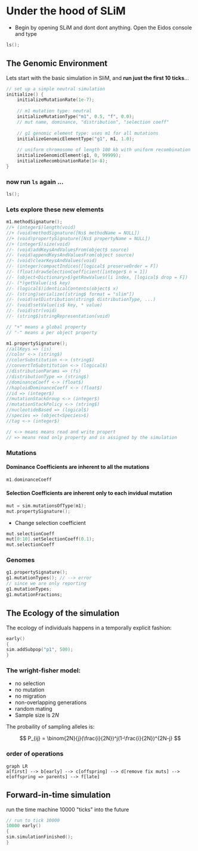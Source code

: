 # Under the hood of SLiM

* Begin by opening SLiM and dont dont anything. Open the Eidos console and type

```c
ls();
```

## The Genomic Environment
 
Lets start with the basic simulation in SliM, and **run just the first 10 ticks**...

```c
// set up a simple neutral simulation
initialize() {
	initializeMutationRate(1e-7);
	
	// m1 mutation type: neutral
	initializeMutationType("m1", 0.5, "f", 0.0);
	// mut name, dominance, "distribution", "selection coeff"
	
	// g1 genomic element type: uses m1 for all mutations
	initializeGenomicElementType("g1", m1, 1.0);
	
	// uniform chromosome of length 100 kb with uniform recombination
	initializeGenomicElement(g1, 0, 99999);
	initializeRecombinationRate(1e-8);
}
```
### now run `ls` again ...
```c
ls();
```

### Lets explore these new elements

```c
m1.methodSignature();
//+ (integer$)length(void)
//+ (void)methodSignature([Ns$ methodName = NULL])
//+ (void)propertySignature([Ns$ propertyName = NULL])
//+ (integer$)size(void)
//- (void)addKeysAndValuesFrom(object$ source)
//- (void)appendKeysAndValuesFrom(object source)
//- (void)clearKeysAndValues(void)
//- (integer)compactIndices([logical$ preserveOrder = F])
//- (float)drawSelectionCoefficient([integer$ n = 1])
//- (object<Dictionary>$)getRowValues(li index, [logical$ drop = F])
//- (*)getValue(is$ key)
//- (logical$)identicalContents(object$ x)
//- (string)serialize([string$ format = "slim"])
//- (void)setDistribution(string$ distributionType, ...)
//- (void)setValue(is$ key, * value)
//- (void)str(void)
//- (string$)stringRepresentation(void)

// "+" means a global property
// "-" means a per object property
```

```c
m1.propertySignature();
//allKeys => (is)
//color <-> (string$)
//colorSubstitution <-> (string$)
//convertToSubstitution <-> (logical$)
//distributionParams => (fs)
//distributionType => (string$)
//dominanceCoeff <-> (float$)
//haploidDominanceCoeff <-> (float$)
//id => (integer$)
//mutationStackGroup <-> (integer$)
//mutationStackPolicy <-> (string$)
//nucleotideBased => (logical$)
//species => (object<Species>$)
//tag <-> (integer$)

// <-> means means read and write propert
// => means read only property and is assigned by the simulation
```

### Mutations

#### Dominance Coefficients are inherent to all the mutations
```c
m1.dominanceCoeff
```

#### Selection Coefficients are inherent only to each invidual mutation
```c
mut = sim.mutationsOfType(m1);
mut.propertySignature();
```
* Change selection coefficient
```c
mut.selectionCoeff
mut[0:10].setSelectionCoeff(0.1);
mut.selectionCoeff
```

### Genomes

```c
g1.propertySignature();
g1.mutationTypes(); // --> error
// since we are only reporting
g1.mutationTypes;
g1.mutationFractions;
```

## The Ecology of the simulation

The ecology of individuals happens in a temporally explicit fashion:

```c
early()
{
sim.addSubpop("p1", 500);
}
```

### The wright-fisher model:
- no selection
- no mutation
- no migration
- non-overlapping generations 
- random mating
- Sample size is $2N$

The probaility of sampling alleles is:

$$
P_{ij} = \binom{2N}{j}(\frac{i}{2N})^j(1-\frac{i}{2N})^{2N-j}
$$

### order of operations 

```mermaid
graph LR
a[first] --> b[early] --> c[offspring] --> d[remove fix muts] --> e[offspring => parents] --> f[late]
```

## Forward-in-time simulation
run the time machine 10000 "ticks" into the future
```c
// run to tick 10000
10000 early()
{
sim.simulationFinished();
}
```


